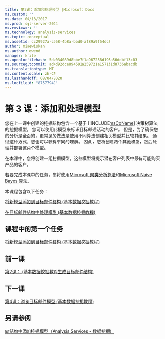 ```yaml
---
title: 第3课：添加和处理模型 |Microsoft Docs
ms.custom: ''
ms.date: 06/13/2017
ms.prod: sql-server-2014
ms.reviewer: ''
ms.technology: analysis-services
ms.topic: conceptual
ms.assetid: cc29927a-c368-4b8a-bbd0-af89a9f54dc9
author: minewiskan
ms.author: owend
manager: kfile
ms.openlocfilehash: 5da034089d8bbe7f1a967258d195a56ddbf13c03
ms.sourcegitcommit: ad4d92dce894592a259721a1571b1d8736abacdb
ms.translationtype: MT
ms.contentlocale: zh-CN
ms.lasthandoff: 08/04/2020
ms.locfileid: "87577941"
---
```

# <a name="lesson-3-adding-and-processing-models"></a>第 3 课：添加和处理模型
  您在上一课中创建的挖掘结构包含一个基于 [!INCLUDE[msCoName](../includes/msconame-md.md)] 决策树算法的挖掘模型。 您可以使用此模型来标识目标邮递活动的客户。 但是，为了确保您的分析是全面的，更常见的做法是使用不同算法创建相关模型并比较其结果。 通过这种方式，您也可以获得不同的理解。 因此，您将创建两个其他模型，然后处理并部署这两个模型。  
  
 在本课中，您将创建一组挖掘模型，这些模型将提示潜在客户列表中最有可能购买产品的客户。  
  
 若要完成本课中的任务，您将使用[Microsoft 聚类分析算法](../../2014/analysis-services/data-mining/microsoft-clustering-algorithm.md)和[Microsoft Naive Bayes 算法](../../2014/analysis-services/data-mining/microsoft-naive-bayes-algorithm.md)。  
  
 本课程包含以下任务：  
  
 [将新模型添加到目标邮件结构 &#40;基本数据挖掘教程&#41;](../../2014/tutorials/adding-new-models-to-the-targeted-mailing-structure-basic-data-mining-tutorial.md)  
  
 [在目标邮件结构中处理模型 &#40;基本数据挖掘教程&#41;](../../2014/tutorials/processing-models-in-the-targeted-mailing-structure-basic-data-mining-tutorial.md)  
  
## <a name="first-task-in-lesson"></a>课程中的第一个任务  
 [将新模型添加到目标邮件结构 &#40;基本数据挖掘教程&#41;](../../2014/tutorials/adding-new-models-to-the-targeted-mailing-structure-basic-data-mining-tutorial.md)  
  
## <a name="previous-lesson"></a>前一课  
 [第2课： &#40;基本数据挖掘教程生成目标邮件结构&#41;](../../2014/tutorials/lesson-2-building-a-targeted-mailing-structure-basic-data-mining-tutorial.md)  
  
## <a name="next-lesson"></a>下一课  
 [第4课：浏览目标邮件模型 &#40;基本数据挖掘教程&#41;](../../2014/tutorials/lesson-4-exploring-the-targeted-mailing-models-basic-data-mining-tutorial.md)  
  
## <a name="see-also"></a>另请参阅  
 [向结构中添加挖掘模型（Analysis Services - 数据挖掘）](../../2014/analysis-services/data-mining/add-mining-models-to-a-structure-analysis-services-data-mining.md)  
  
  
